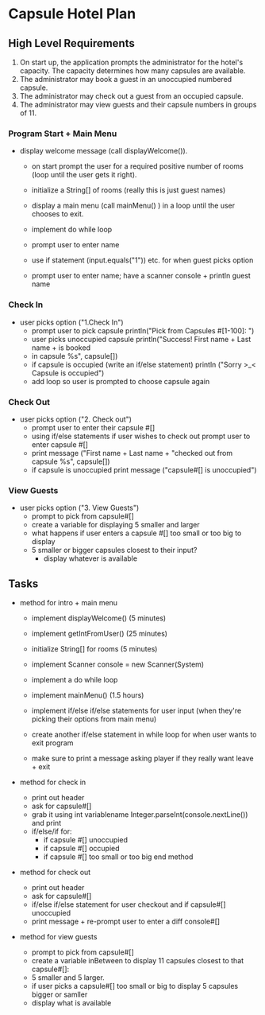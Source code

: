 # Capsule Hotel Plan

## High Level Requirements

1. On start up, the application prompts the administrator for the hotel's capacity. The capacity determines how many
   capsules are available.
2. The administrator may book a guest in an unoccupied numbered capsule.
3. The administrator may check out a guest from an occupied capsule.
4. The administrator may view guests and their capsule numbers in groups of 11.

### Program Start + Main Menu

* display welcome message (call displayWelcome()).
    * on start prompt the user for a required positive number of rooms (loop until the user gets it right).
    * initialize a String[] of rooms (really this is just guest names)
    * display a main menu (call mainMenu() ) in a loop until the user chooses to exit.

    * implement do while loop
    * prompt user to enter name
    * use if statement (input.equals("1")) etc. for when guest picks option
    * prompt user to enter name; have a scanner console + println guest name

### Check In

* user picks option ("1.Check In")
    * prompt user to pick capsule println("Pick from Capsules #[1-100]: ")
    * user picks unoccupied capsule println("Success! First name + Last name + is booked
    + in capsule %s", capsule[])
    * if capsule is occupied (write an if/else statement) println ("Sorry >_< Capsule is occupied")
    + add loop so user is prompted to choose capsule again

### Check Out

* user picks option ("2. Check out")
  * prompt user to enter their capsule #[]
  * using if/else statements if user wishes to check out prompt user to enter capsule #[]
  + print message ("First name + Last name + "checked out from capsule %s", capsule[])
  + if capsule is unoccupied print message ("capsule#[] is unoccupied")
  

### View Guests

* user picks option ("3. View Guests")
  * prompt to pick from capsule#[]
  * create a variable for displaying 5 smaller and larger
  * what happens if user enters a capsule #[] too small or too big to display 
  + 5 smaller or bigger capsules closest to their input?
    * display whatever is available 

## Tasks 
[comment]: <> (Tasks are pretty identical to the break down each section)



* method for intro + main menu
    * implement displayWelcome() (5 minutes)
    * implement getIntFromUser() (25 minutes)
    * initialize String[] for rooms (5 minutes)
    * implement Scanner console = new Scanner(System)

    * implement a do while loop
    * implement mainMenu() (1.5 hours)
    * implement if/else if/else statements for user input (when they're picking their options from main menu)
    * create another if/else statement in while loop for when user wants to exit program
    * make sure to print a message asking player if they really want leave + exit


* method for check in
    * print out header
    * ask for capsule#[]
    * grab it using int variablename Integer.parseInt(console.nextLine()) and print
    * if/else/if for:
        * if capsule #[] unoccupied
        * if capsule #[] occupied
        * if capsule #[] too small or too big end method

* method for check out
    * print out header
    * ask for capsule#[]
    * if/else if/else statement for user checkout and if capsule#[] unoccupied
    * print message + re-prompt user to enter a diff console#[]


* method for view guests
  * prompt to pick from capsule#[]
  * create a variable inBetween to display 11 capsules closest to that capsule#[]:
  + 5 smaller and 5 larger.
  + if user picks a capsule#[] too small or big to display 5 capsules bigger or samller
  + display what is available

[comment]: <> (things to answer for each section)

[comment]: <> (What are the steps?)

[comment]: <> (What is the step sequence?)

[comment]: <> (Which decisions need to be made?)

[comment]: <> (What repeats &#40;loops&#41;?)

[comment]: <> (What data is needed?)

[comment]: <> (Which data types are appropriate?)

[comment]: <> (Does creating a method simplify the problem?)
